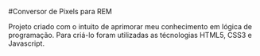 #Conversor de Pixels para REM

Projeto criado com o intuito de aprimorar meu conhecimento em lógica de programação. Para criá-lo foram utilizadas as técnologias HTML5, CSS3 e Javascript.
